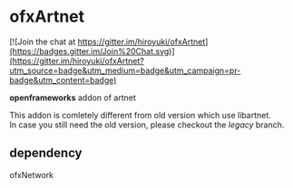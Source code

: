 # ofxArtnet

[![Join the chat at https://gitter.im/hiroyuki/ofxArtnet](https://badges.gitter.im/Join%20Chat.svg)](https://gitter.im/hiroyuki/ofxArtnet?utm_source=badge&utm_medium=badge&utm_campaign=pr-badge&utm_content=badge)


**openframeworks** addon of artnet

This addon is comletely different from old version which use libartnet.  
In case you still need the old version, please checkout the *legacy* branch.


## dependency  
ofxNetwork
